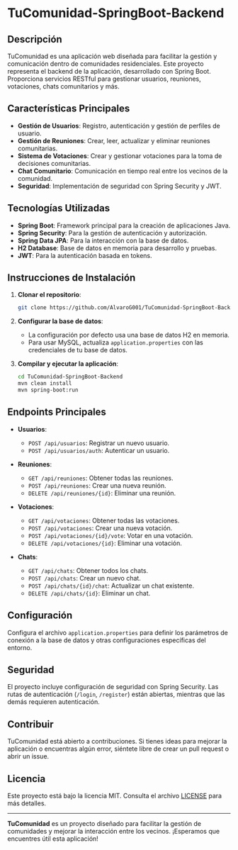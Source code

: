 # TuComunidad-SpringBoot-Backend

## Descripción

TuComunidad es una aplicación web diseñada para facilitar la gestión y comunicación dentro de comunidades residenciales. Este proyecto representa el backend de la aplicación, desarrollado con Spring Boot. Proporciona servicios RESTful para gestionar usuarios, reuniones, votaciones, chats comunitarios y más.

## Características Principales

- **Gestión de Usuarios**: Registro, autenticación y gestión de perfiles de usuario.
- **Gestión de Reuniones**: Crear, leer, actualizar y eliminar reuniones comunitarias.
- **Sistema de Votaciones**: Crear y gestionar votaciones para la toma de decisiones comunitarias.
- **Chat Comunitario**: Comunicación en tiempo real entre los vecinos de la comunidad.
- **Seguridad**: Implementación de seguridad con Spring Security y JWT.

## Tecnologías Utilizadas

- **Spring Boot**: Framework principal para la creación de aplicaciones Java.
- **Spring Security**: Para la gestión de autenticación y autorización.
- **Spring Data JPA**: Para la interacción con la base de datos.
- **H2 Database**: Base de datos en memoria para desarrollo y pruebas.
- **JWT**: Para la autenticación basada en tokens.

## Instrucciones de Instalación

1. **Clonar el repositorio**:
    ```bash
    git clone https://github.com/AlvaroG001/TuComunidad-SpringBoot-Backend.git
    ```
2. **Configurar la base de datos**:
    - La configuración por defecto usa una base de datos H2 en memoria.
    - Para usar MySQL, actualiza `application.properties` con las credenciales de tu base de datos.

3. **Compilar y ejecutar la aplicación**:
    ```bash
    cd TuComunidad-SpringBoot-Backend
    mvn clean install
    mvn spring-boot:run
    ```

## Endpoints Principales

- **Usuarios**:
  - `POST /api/usuarios`: Registrar un nuevo usuario.
  - `POST /api/usuarios/auth`: Autenticar un usuario.

- **Reuniones**:
  - `GET /api/reuniones`: Obtener todas las reuniones.
  - `POST /api/reuniones`: Crear una nueva reunión.
  - `DELETE /api/reuniones/{id}`: Eliminar una reunión.

- **Votaciones**:
  - `GET /api/votaciones`: Obtener todas las votaciones.
  - `POST /api/votaciones`: Crear una nueva votación.
  - `POST /api/votaciones/{id}/vote`: Votar en una votación.
  - `DELETE /api/votaciones/{id}`: Eliminar una votación.

- **Chats**:
  - `GET /api/chats`: Obtener todos los chats.
  - `POST /api/chats`: Crear un nuevo chat.
  - `POST /api/chats/{id}/chat`: Actualizar un chat existente.
  - `DELETE /api/chats/{id}`: Eliminar un chat.

## Configuración

Configura el archivo `application.properties` para definir los parámetros de conexión a la base de datos y otras configuraciones específicas del entorno.

## Seguridad

El proyecto incluye configuración de seguridad con Spring Security. Las rutas de autenticación (`/login`, `/register`) están abiertas, mientras que las demás requieren autenticación.

## Contribuir

TuComunidad está abierto a contribuciones. Si tienes ideas para mejorar la aplicación o encuentras algún error, siéntete libre de crear un pull request o abrir un issue.

## Licencia

Este proyecto está bajo la licencia MIT. Consulta el archivo [LICENSE](LICENSE) para más detalles.

---

**TuComunidad** es un proyecto diseñado para facilitar la gestión de comunidades y mejorar la interacción entre los vecinos. ¡Esperamos que encuentres útil esta aplicación!

